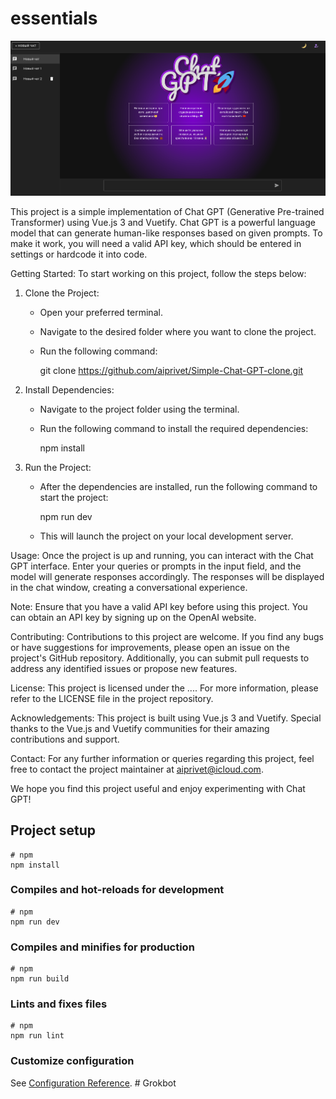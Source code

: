 # essentials
![Preview](/img.png?raw=true "Prewiew")

This project is a simple implementation of Chat GPT (Generative Pre-trained Transformer) using Vue.js 3 and Vuetify. Chat GPT is a powerful language model that can generate human-like responses based on given prompts. To make it work, you will need a valid API key, which should be entered in settings or hardcode it into code.

Getting Started:
To start working on this project, follow the steps below:

1. Clone the Project:
   - Open your preferred terminal.
   - Navigate to the desired folder where you want to clone the project.
   - Run the following command:
     

     git clone https://github.com/aiprivet/Simple-Chat-GPT-clone.git
     


2. Install Dependencies:
   - Navigate to the project folder using the terminal.
   - Run the following command to install the required dependencies:
     

     npm install
     


3. Run the Project:
   - After the dependencies are installed, run the following command to start the project:
     
     npm run dev

   - This will launch the project on your local development server.

Usage:
Once the project is up and running, you can interact with the Chat GPT interface. Enter your queries or prompts in the input field, and the model will generate responses accordingly. The responses will be displayed in the chat window, creating a conversational experience.

Note: Ensure that you have a valid API key before using this project. You can obtain an API key by signing up on the OpenAI website.

Contributing:
Contributions to this project are welcome. If you find any bugs or have suggestions for improvements, please open an issue on the project's GitHub repository. Additionally, you can submit pull requests to address any identified issues or propose new features.

License:
This project is licensed under the .... For more information, please refer to the LICENSE file in the project repository.

Acknowledgements:
This project is built using Vue.js 3 and Vuetify. Special thanks to the Vue.js and Vuetify communities for their amazing contributions and support.

Contact:
For any further information or queries regarding this project, feel free to contact the project maintainer at aiprivet@icloud.com.

We hope you find this project useful and enjoy experimenting with Chat GPT!

## Project setup

```
# npm
npm install
```

### Compiles and hot-reloads for development

```
# npm
npm run dev
```

### Compiles and minifies for production

```
# npm
npm run build
```

### Lints and fixes files

```
# npm
npm run lint

```

### Customize configuration

See [Configuration Reference](https://vitejs.dev/config/).
#   G r o k b o t 
 
 